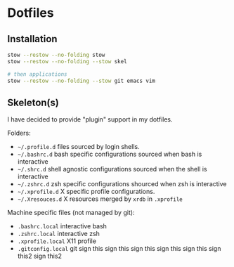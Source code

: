 # Dotfiles

## Installation
```sh
stow --restow --no-folding stow
stow --restow --no-folding --stow skel

# then applications
stow --restow --no-folding --stow git emacs vim
```

## Skeleton(s)

I have decided to provide "plugin" support in my dotfiles.

Folders:

* `~/.profile.d` files sourced by login shells.
* `~/.bashrc.d` bash specific configurations sourced when bash is interactive
* `~/.shrc.d` shell agnostic configurations sourced when the shell is interactive
* `~/.zshrc.d` zsh specific configurations shourced when zsh is interactive
* `~/.xprofile.d` X specific profile configurations.
* `~/.Xresouces.d` X resources merged by `xrdb` in `.xprofile`

Machine specific files (not managed by git):

* `.bashrc.local` interactive bash
* `.zshrc.local` interactive zsh
* `.xprofile.local` X11 profile
* `.gitconfig.local` git
sign this
sign this
sign this
sign this
sign this
sign this2
sign this2
